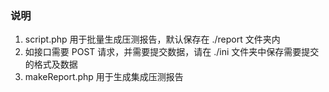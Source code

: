 ### 说明

1. script.php 用于批量生成压测报告，默认保存在 ./report 文件夹内
2. 如接口需要 POST 请求，并需要提交数据，请在 ./ini 文件夹中保存需要提交的格式及数据
3. makeReport.php 用于生成集成压测报告
